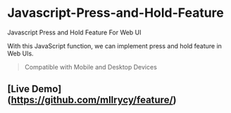 # Javascript-Press-and-Hold-Feature
Javascript Press and Hold Feature For Web UI

With this JavaScript function, we can implement press and hold feature in Web UIs.

> Compatible with Mobile and Desktop Devices

[Live Demo] (https://github.com/mllrycy/feature/)
----
